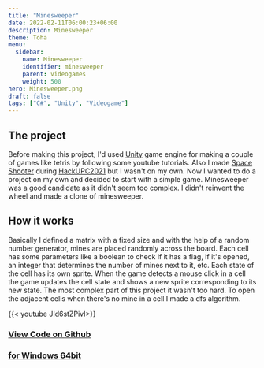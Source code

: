 ```yaml
---
title: "Minesweeper"
date: 2022-02-11T06:00:23+06:00
description: Minesweeper
theme: Toha
menu:
  sidebar:
    name: Minesweeper
    identifier: minesweeper
    parent: videogames
    weight: 500
hero: Minesweeper.png
draft: false
tags: ["C#", "Unity", "Videogame"]
---
```


## The project
Before making this project, I'd used [<i class="fa-brands fa-unity"></i>Unity](https://unity.com/) game engine for making a couple of games like tetris by following some youtube tutorials. Also I made [Space Shooter](https://bernatbc.tk/posts/competitions/hackupc2021/) during [HackUPC2021](https://hackupc.com/) but I wasn't on my own. Now I wanted to do a project on my own and decided to start with a simple game. Minesweeper was a good candidate as it didn't seem too complex. I didn't reinvent the wheel and made a clone of minesweeper.

## How it works
Basically I defined a matrix with a fixed size and with the help of a random number generator, mines are placed randomly across the board. Each cell has some parameters like a boolean to check if it has a flag, if it's opened, an integer that determines the number of mines next to it, etc. Each state of the cell has its own sprite. When the game detects a mouse click in a cell the game updates the cell state and shows a new sprite corresponding to its new state. The most complex part of this project it wasn't too hard. To open the adjacent cells when there's no mine in a cell I made a dfs algorithm.

{{< youtube JId6stZPivI>}}

### [View Code on <i class="fab fa-github"></i>Github](https://github.com/BernatBC/Minesweeper) 

### [<i class="fa-solid fa-cloud-arrow-down"></i> for Windows 64bit](https://github.com/BernatBC/Minesweeper/raw/main/MinesWeeper.zip)
